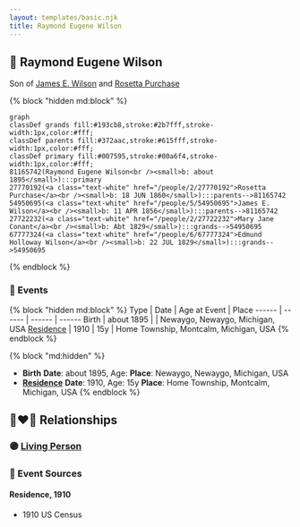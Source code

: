 ```yaml
---
layout: templates/basic.njk
title: Raymond Eugene Wilson
---
```

## 🔵 Raymond Eugene Wilson

Son of [James E. Wilson](/people/5/54950695) and [Rosetta Purchase](/people/2/27770192)

{% block "hidden md:block" %}
```mermaid
graph
classDef grands fill:#193cb8,stroke:#2b7fff,stroke-width:1px,color:#fff;
classDef parents fill:#372aac,stroke:#615fff,stroke-width:1px,color:#fff;
classDef primary fill:#007595,stroke:#00a6f4,stroke-width:1px,color:#fff;
81165742(Raymond Eugene Wilson<br /><small>b: about 1895</small>):::primary
27770192(<a class="text-white" href="/people/2/27770192">Rosetta Purchase</a><br /><small>b: 18 JUN 1860</small>):::parents-->81165742
54950695(<a class="text-white" href="/people/5/54950695">James E. Wilson</a><br /><small>b: 11 APR 1856</small>):::parents-->81165742
27722232(<a class="text-white" href="/people/2/27722232">Mary Jane Conant</a><br /><small>b: Abt 1829</small>):::grands-->54950695
67777324(<a class="text-white" href="/people/6/67777324">Edmund Holloway Wilson</a><br /><small>b: 22 JUL 1829</small>):::grands-->54950695
```
{% endblock %}

### 📆 Events

{% block "hidden md:block" %}
Type | Date | Age at Event | Place
------ | ------ | ------ | ------
Birth | about 1895 |  | Newaygo, Newaygo, Michigan, USA
[Residence](#event-event-0) | 1910 | 15y | Home Township, Montcalm, Michigan, USA
{% endblock %}

{% block "md:hidden" %}
- **Birth**
**Date**: about 1895, Age:
**Place**: Newaygo, Newaygo, Michigan, USA
- **[Residence](#event-event-0)**
**Date**: 1910, Age: 15y
**Place**: Home Township, Montcalm, Michigan, USA
{% endblock %}

## 👩‍❤️‍👨 Relationships

### 🟣 [Living Person](/people/1/15065382)

### 📰 Event Sources

#### <a id="event-event-0"></a> Residence, 1910
* 1910 US Census
